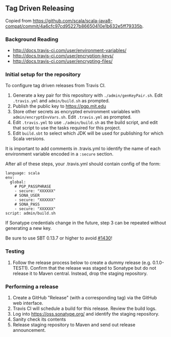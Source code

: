## Tag Driven Releasing

Copied from https://github.com/scala/scala-java8-compat/commit/4a6cfc97cd95227b86650410e1b632e5ff79335b.

### Background Reading

  - http://docs.travis-ci.com/user/environment-variables/
  - http://docs.travis-ci.com/user/encryption-keys/
  - http://docs.travis-ci.com/user/encrypting-files/

### Initial setup for the repository

To configure tag driven releases from Travis CI.

  1. Generate a key pair for this repository with `./admin/genKeyPair.sh`.
     Edit `.travis.yml` and `admin/build.sh` as prompted.
  2. Publish the public key to https://pgp.mit.edu
  3. Store other secrets as encrypted environment variables with `admin/encryptEnvVars.sh`.
     Edit `.travis.yml` as prompted.
  4. Edit `.travis.yml` to use `./admin/build.sh` as the build script,
     and edit that script to use the tasks required for this project.
  5. Edit `build.sbt` to select which JDK will be used for publishing
     for which Scala versions.

It is important to add comments in .travis.yml to identify the name
of each environment variable encoded in a `:secure` section.

After all of these steps, your .travis.yml should contain config of the
form:

	language: scala
	env:
	  global:
	    # PGP_PASSPHRASE
	    - secure: "XXXXXX"
	    # SONA_USER
	    - secure: "XXXXXX"
	    # SONA_PASS
	    - secure: "XXXXXX"
	script: admin/build.sh

If Sonatype credentials change in the future, step 3 can be repeated
without generating a new key.

Be sure to use SBT 0.13.7 or higher to avoid [#1430](https://github.com/sbt/sbt/issues/1430)!

### Testing

  1. Follow the release process below to create a dummy release (e.g. 0.1.0-TEST1).
     Confirm that the release was staged to Sonatype but do not release it to Maven
     central. Instead, drop the staging repository.

### Performing a release

  1. Create a GitHub "Release" (with a corresponding tag) via the GitHub
     web interface.
  2. Travis CI will schedule a build for this release. Review the build logs.
  3. Log into https://oss.sonatype.org/ and identify the staging repository.
  4. Sanity check its contents
  5. Release staging repository to Maven and send out release announcement.
